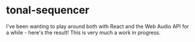 # tonal-sequencer

I've been wanting to play around both with React and the Web Audio API for a while - here's the result! This is very much a work in progress.
